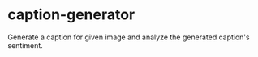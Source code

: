 # caption-generator
Generate a caption for given image and analyze the generated caption's sentiment.
